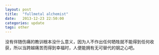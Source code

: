 ```yaml
---
layout: post
title:  "fullmetal alchemist"
date:   2013-12-23 22:50:00
categories: update
tags: other
---
```


没有伴随伤痛的教训根本没什么意义，因为人不作出任何牺牲就不能得到任何收获，所以当跨越痛苦而得到幸福时，人便能拥有无可替代的钢之心吧。
